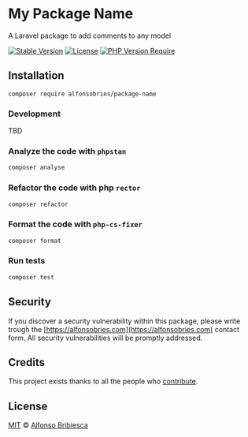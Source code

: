 # My Package Name

A Laravel package to add comments to any model

[![Stable Version](http://poser.pugx.org/alfonsobries/package-name/v)](https://packagist.org/packages/alfonsobries/package-name) [![License](http://poser.pugx.org/alfonsobries/package-name/license)](https://packagist.org/packages/alfonsobries/package-name) [![PHP Version Require](http://poser.pugx.org/alfonsobries/package-name/require/php)](https://packagist.org/packages/alfonsobries/package-name)

## Installation

```console
composer require alfonsobries/package-name
```

### Development

TBD

### Analyze the code with `phpstan`

```bash
composer analyse
```

### Refactor the code with php `rector`

```bash
composer refactor
```

### Format the code with `php-cs-fixer`

```bash
composer format
```

### Run tests

```bash
composer test
```

## Security

If you discover a security vulnerability within this package, please write trough the [https://alfonsobries.com](https://alfonsobries.com) contact form. All security vulnerabilities will be promptly addressed.

## Credits

This project exists thanks to all the people who [contribute](../../contributors).

## License

[MIT](LICENSE) © [Alfonso Bribiesca](https://alfonsobries.com)
